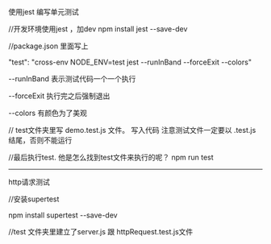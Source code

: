 使用jest 编写单元测试

//开发环境使用jest ，加dev
npm install jest --save-dev   


//package.json 里面写上

"test": "cross-env NODE_ENV=test jest --runInBand --forceExit --colors"

--runInBand  表示测试代码一个一个执行

--forceExit 执行完之后强制退出

--colors   有颜色为了美观


// test文件夹里写 demo.test.js 文件。
  写入代码
  注意测试文件一定要以 .test.js结尾，否则不能运行




//最后执行test. 他是怎么找到test文件来执行的呢？
npm run test 


-----------------------------------
http请求测试

//安装supertest

npm install supertest --save-dev



//test 文件夹里建立了server.js 跟 httpRequest.test.js文件